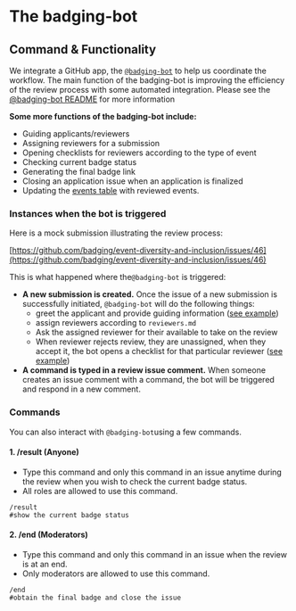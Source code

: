 # The badging-bot

## Command & Functionality

We integrate a GitHub app, the [`@badging-bot`](https://github.com/badging/badging-bot) to help us coordinate the workflow. The main function of the badging-bot is improving the efficiency of the review process with some automated integration. Please see the [@badging-bot README](https://github.com/badging/badging-bot/blob/main/README.md) for more information

**Some more functions of the badging-bot include:**

* Guiding applicants/reviewers
* Assigning reviewers for a submission
* Opening checklists for reviewers according to the type of event
* Checking current badge status
* Generating the final badge link
* Closing an application issue when an application is finalized
* Updating the [events table](https://github.com/badging/event-diversity-and-inclusion/blob/master/README.md) with reviewed events.

### Instances when the bot is triggered

Here is a mock submission illustrating the review process:

[https://github.com/badging/event-diversity-and-inclusion/issues/46](https://github.com/badging/event-diversity-and-inclusion/issues/46)

This is what happened where the`@badging-bot` is triggered:

* **A new submission is created.** Once the issue of a new submission is successfully initiated, `@badging-bot` will do the following things:
  * greet the applicant and provide guiding information \([see example](https://github.com/badging/event-diversity-and-inclusion/issues/46#issuecomment-674938374)\)
  * assign reviewers according to `reviewers.md`
  * Ask the assigned reviewer for their available to take on the review
  * When reviewer rejects review, they are unassigned, when they accept it, the bot opens a checklist for that particular reviewer \([see example](https://github.com/badging/event-diversity-and-inclusion/issues/46#issuecomment-674938396)\)
* **A command is typed in a review issue comment.** When someone creates an issue comment with a command, the bot will be triggered and respond in a new comment.

### Commands

You can also interact with `@badging-bot`using a few commands.

#### 1. /result \(Anyone\)

* Type this command and only this command in an issue anytime during the review when you wish to check the current badge status.
* All roles are allowed to use this command.

```text
/result
#show the current badge status
```

#### 2. /end \(Moderators\)

* Type this command and only this command in an issue when the review is at an end.
* Only moderators are allowed to use this command.

```text
/end
#obtain the final badge and close the issue
```
